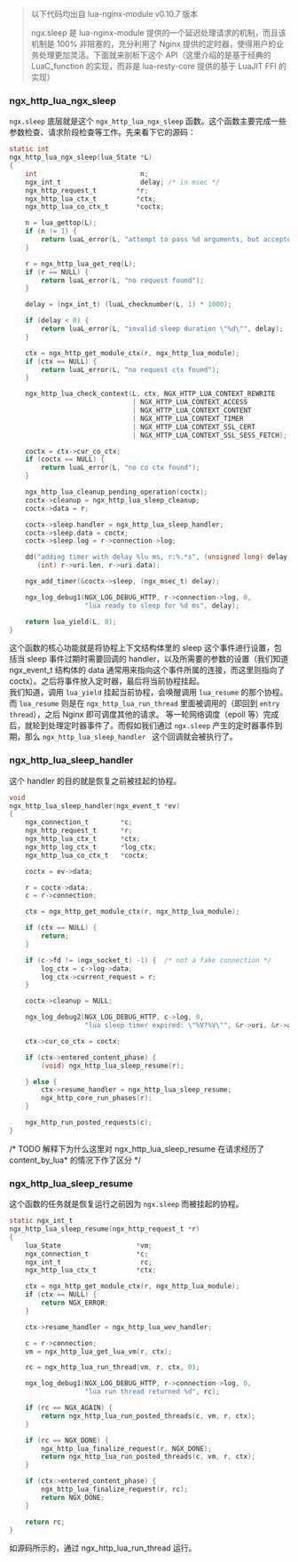 > 以下代码均出自 lua-nginx-module v0.10.7 版本
> 
> ngx.sleep 是 lua-nginx-module 提供的一个延迟处理请求的机制，而且该机制是 
> 100% 非阻塞的，充分利用了 Nginx 提供的定时器，使得用户的业务处理更加灵活。下面就来剖析下这个 API（这里介绍的是基于经典的 LuaC_function 的实现，而非是 lua-resty-core 提供的基于 LuaJIT FFI 的实现）
> 
> 

### ngx_http_lua_ngx_sleep

`ngx.sleep` 底层就是这个 `ngx_http_lua_ngx_sleep` 函数。这个函数主要完成一些参数检查、请求阶段检查等工作。先来看下它的源码：

```c
static int
ngx_http_lua_ngx_sleep(lua_State *L)
{
    int                          n;
    ngx_int_t                    delay; /* in msec */
    ngx_http_request_t          *r;
    ngx_http_lua_ctx_t          *ctx;
    ngx_http_lua_co_ctx_t       *coctx;

    n = lua_gettop(L);
    if (n != 1) {
        return luaL_error(L, "attempt to pass %d arguments, but accepted 1", n);
    }

    r = ngx_http_lua_get_req(L);
    if (r == NULL) {
        return luaL_error(L, "no request found");
    }

    delay = (ngx_int_t) (luaL_checknumber(L, 1) * 1000);

    if (delay < 0) {
        return luaL_error(L, "invalid sleep duration \"%d\"", delay);
    }

    ctx = ngx_http_get_module_ctx(r, ngx_http_lua_module);
    if (ctx == NULL) {
        return luaL_error(L, "no request ctx found");
    }

    ngx_http_lua_check_context(L, ctx, NGX_HTTP_LUA_CONTEXT_REWRITE
                               | NGX_HTTP_LUA_CONTEXT_ACCESS
                               | NGX_HTTP_LUA_CONTEXT_CONTENT
                               | NGX_HTTP_LUA_CONTEXT_TIMER
                               | NGX_HTTP_LUA_CONTEXT_SSL_CERT
                               | NGX_HTTP_LUA_CONTEXT_SSL_SESS_FETCH);

    coctx = ctx->cur_co_ctx;
    if (coctx == NULL) {
        return luaL_error(L, "no co ctx found");
    }

    ngx_http_lua_cleanup_pending_operation(coctx);
    coctx->cleanup = ngx_http_lua_sleep_cleanup;
    coctx->data = r;

    coctx->sleep.handler = ngx_http_lua_sleep_handler;
    coctx->sleep.data = coctx;
    coctx->sleep.log = r->connection->log;

    dd("adding timer with delay %lu ms, r:%.*s", (unsigned long) delay,
       (int) r->uri.len, r->uri.data);

    ngx_add_timer(&coctx->sleep, (ngx_msec_t) delay);

    ngx_log_debug1(NGX_LOG_DEBUG_HTTP, r->connection->log, 0,
                   "lua ready to sleep for %d ms", delay);

    return lua_yield(L, 0);
}
```

这个函数的核心功能就是将协程上下文结构体里的 sleep 这个事件进行设置，包括当 sleep 事件过期时需要回调的 handler，以及所需要的参数的设置（我们知道 ngx_event_t 结构体的 data 通常用来指向这个事件所属的连接，而这里则指向了 coctx）。之后将事件放入定时器，最后将当前协程挂起。 <br>
我们知道，调用 `lua_yield` 挂起当前协程，会唤醒调用 `lua_resume` 的那个协程。而
`lua_resume` 则是在 `ngx_http_lua_run_thread` 里面被调用的（即回到 `entry thread`），之后 Nginx 即可调度其他的请求。
等一轮网络调度（epoll 等）完成后，就轮到处理定时器事件了。而假如我们通过 `ngx.sleep` 产生的定时器事件到期，那么 `ngx_http_lua_sleep_handler ` 这个回调就会被执行了。

### ngx_http_lua_sleep_handler

这个 handler 的目的就是恢复之前被挂起的协程。

```c
void
ngx_http_lua_sleep_handler(ngx_event_t *ev)
{
    ngx_connection_t        *c;
    ngx_http_request_t      *r;
    ngx_http_lua_ctx_t      *ctx;
    ngx_http_log_ctx_t      *log_ctx;
    ngx_http_lua_co_ctx_t   *coctx;

    coctx = ev->data;

    r = coctx->data;
    c = r->connection;

    ctx = ngx_http_get_module_ctx(r, ngx_http_lua_module);

    if (ctx == NULL) {
        return;
    }

    if (c->fd != (ngx_socket_t) -1) {  /* not a fake connection */
        log_ctx = c->log->data;
        log_ctx->current_request = r;
    }

    coctx->cleanup = NULL;

    ngx_log_debug2(NGX_LOG_DEBUG_HTTP, c->log, 0,
                   "lua sleep timer expired: \"%V?%V\"", &r->uri, &r->args);

    ctx->cur_co_ctx = coctx;

    if (ctx->entered_content_phase) {
        (void) ngx_http_lua_sleep_resume(r);

    } else {
        ctx->resume_handler = ngx_http_lua_sleep_resume;
        ngx_http_core_run_phases(r);
    }

    ngx_http_run_posted_requests(c);
}
```

/* TODO 解释下为什么这里对 ngx_http_lua_sleep_resume 在请求经历了 content_by_lua* 的情况下作了区分 */

### ngx_http_lua_sleep_resume

这个函数的任务就是恢复运行之前因为 `ngx.sleep` 而被挂起的协程。

```c
static ngx_int_t
ngx_http_lua_sleep_resume(ngx_http_request_t *r)
{
    lua_State                   *vm;
    ngx_connection_t            *c;
    ngx_int_t                    rc;
    ngx_http_lua_ctx_t          *ctx;

    ctx = ngx_http_get_module_ctx(r, ngx_http_lua_module);
    if (ctx == NULL) {
        return NGX_ERROR;
    }

    ctx->resume_handler = ngx_http_lua_wev_handler;

    c = r->connection;
    vm = ngx_http_lua_get_lua_vm(r, ctx);

    rc = ngx_http_lua_run_thread(vm, r, ctx, 0);

    ngx_log_debug1(NGX_LOG_DEBUG_HTTP, r->connection->log, 0,
                   "lua run thread returned %d", rc);

    if (rc == NGX_AGAIN) {
        return ngx_http_lua_run_posted_threads(c, vm, r, ctx);
    }

    if (rc == NGX_DONE) {
        ngx_http_lua_finalize_request(r, NGX_DONE);
        return ngx_http_lua_run_posted_threads(c, vm, r, ctx);
    }

    if (ctx->entered_content_phase) {
        ngx_http_lua_finalize_request(r, rc);
        return NGX_DONE;
    }

    return rc;
}
```

如源码所示的，通过 ngx_http_lua_run_thread 运行。